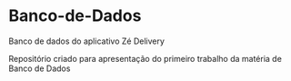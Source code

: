 # Banco-de-Dados
Banco de dados do aplicativo Zé Delivery


Repositório criado para apresentação do primeiro trabalho da matéria de Banco de Dados
